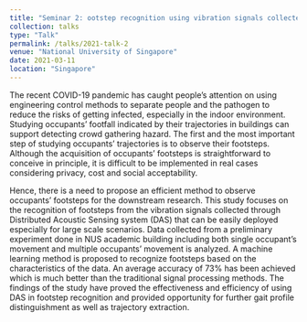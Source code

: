 ```yaml
---
title: "Seminar 2: ootstep recognition using vibration signals collected by Distributed Acoustic Sensing system (DAS)"
collection: talks
type: "Talk"
permalink: /talks/2021-talk-2
venue: "National University of Singapore"
date: 2021-03-11
location: "Singapore"
---
```

The recent COVID-19 pandemic has caught people’s attention on using engineering control methods to separate people and the pathogen to reduce the risks of getting infected, especially in the indoor environment. Studying occupants’ footfall indicated by their trajectories in buildings can support detecting crowd gathering hazard. The first and the most important step of studying occupants’ trajectories is to observe their footsteps. Although the acquisition of occupants’ footsteps is straightforward to conceive in principle, it is difficult to be implemented in real cases considering privacy, cost and social acceptability.
<!--more-->
Hence, there is a need to propose an efficient method to observe occupants’ footsteps for the downstream research. This study focuses on the recognition of footsteps from the vibration signals collected through Distributed Acoustic Sensing system (DAS) that can be easily deployed especially for large scale scenarios. Data collected from a preliminary experiment done in NUS academic building including both single occupant’s movement and multiple occupants’ movement is analyzed. A machine learning method is proposed to recognize footsteps based on the characteristics of the data. An average accuracy of 73% has been achieved which is much better than the traditional signal processing methods. The findings of the study have proved the effectiveness and efficiency of using DAS in footstep recognition and provided opportunity for further gait profile distinguishment as well as trajectory extraction.
